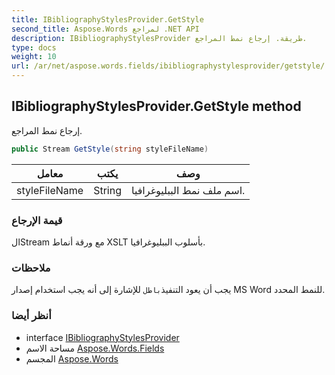 ```yaml
---
title: IBibliographyStylesProvider.GetStyle
second_title: Aspose.Words لمراجع .NET API
description: IBibliographyStylesProvider طريقة. إرجاع نمط المراجع.
type: docs
weight: 10
url: /ar/net/aspose.words.fields/ibibliographystylesprovider/getstyle/
---
```

## IBibliographyStylesProvider.GetStyle method

إرجاع نمط المراجع.

```csharp
public Stream GetStyle(string styleFileName)
```

| معامل | يكتب | وصف |
| --- | --- | --- |
| styleFileName | String | اسم ملف نمط الببليوغرافيا. |

### قيمة الإرجاع

الStream مع ورقة أنماط XSLT بأسلوب الببليوغرافيا.

### ملاحظات

يجب أن يعود التنفيذ`باطل` للإشارة إلى أنه يجب استخدام إصدار MS Word للنمط المحدد.

### أنظر أيضا

* interface [IBibliographyStylesProvider](../)
* مساحة الاسم [Aspose.Words.Fields](../../ibibliographystylesprovider/)
* المجسم [Aspose.Words](../../../)


